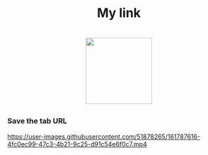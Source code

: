 <h1 align="center"> My link <h1>
    
<p align="center"><img src="https://user-images.githubusercontent.com/51878265/161787052-48b68c01-6d74-4088-8933-f41bf3335bce.png" height="150"><p>

### Save the tab URL
  
https://user-images.githubusercontent.com/51878265/161787616-4fc0ec99-47c3-4b21-9c25-d91c54e6f0c7.mp4


